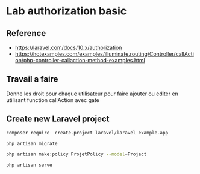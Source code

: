 # Lab authorization basic 

## Reference 

- https://laravel.com/docs/10.x/authorization
- https://hotexamples.com/examples/illuminate.routing/Controller/callAction/php-controller-callaction-method-examples.html

## Travail a faire

Donne les droit pour chaque utilisateur pour faire ajouter ou editer en utilisant function callAction avec gate


## Create new Laravel project

```bash
composer require  create-project laravel/laravel example-app
```
```bash
php artisan migrate
```
```bash
php artisan make:policy ProjetPolicy --model=Project
```
```bash
php artisan serve
```

